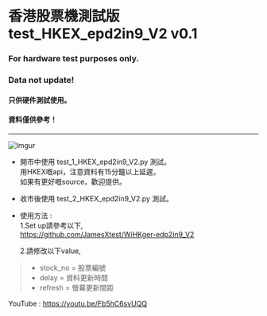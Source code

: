 # 香港股票機測試版 test_HKEX_epd2in9_V2 v0.1
### For hardware test  purposes only.  
### Data not update!  
  
#### 只供硬件測試使用。  
#### 資料僅供參考！  
---
![Imgur](https://i.imgur.com/6dnlt8k.png)
+ 開市中使用 test_1_HKEX_epd2in9_V2.py 測試。  
用HKEX嘅api，注意資料有15分鐘以上延遲。  
如果有更好嘅source，歡迎提供。  

+ 收市後使用 test_2_HKEX_epd2in9_V2.py 測試。  

+ 使用方法 :  
    1.Set up請參考以下,  
https://github.com/JamesXtest/WiHKger-edp2in9_V2
  
  
    2.請修改以下value,  
>- stock_no	= 股票編號  
>- delay 		= 資料更新時間  
>- refresh 	= 螢幕更新間距  

YouTube : https://youtu.be/Fb5hC6svUQQ
